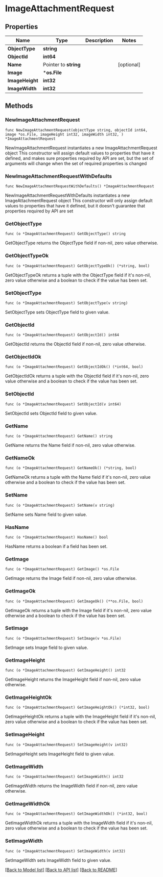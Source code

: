 # ImageAttachmentRequest

## Properties

Name | Type | Description | Notes
------------ | ------------- | ------------- | -------------
**ObjectType** | **string** |  | 
**ObjectId** | **int64** |  | 
**Name** | Pointer to **string** |  | [optional] 
**Image** | ***os.File** |  | 
**ImageHeight** | **int32** |  | 
**ImageWidth** | **int32** |  | 

## Methods

### NewImageAttachmentRequest

`func NewImageAttachmentRequest(objectType string, objectId int64, image *os.File, imageHeight int32, imageWidth int32, ) *ImageAttachmentRequest`

NewImageAttachmentRequest instantiates a new ImageAttachmentRequest object
This constructor will assign default values to properties that have it defined,
and makes sure properties required by API are set, but the set of arguments
will change when the set of required properties is changed

### NewImageAttachmentRequestWithDefaults

`func NewImageAttachmentRequestWithDefaults() *ImageAttachmentRequest`

NewImageAttachmentRequestWithDefaults instantiates a new ImageAttachmentRequest object
This constructor will only assign default values to properties that have it defined,
but it doesn't guarantee that properties required by API are set

### GetObjectType

`func (o *ImageAttachmentRequest) GetObjectType() string`

GetObjectType returns the ObjectType field if non-nil, zero value otherwise.

### GetObjectTypeOk

`func (o *ImageAttachmentRequest) GetObjectTypeOk() (*string, bool)`

GetObjectTypeOk returns a tuple with the ObjectType field if it's non-nil, zero value otherwise
and a boolean to check if the value has been set.

### SetObjectType

`func (o *ImageAttachmentRequest) SetObjectType(v string)`

SetObjectType sets ObjectType field to given value.


### GetObjectId

`func (o *ImageAttachmentRequest) GetObjectId() int64`

GetObjectId returns the ObjectId field if non-nil, zero value otherwise.

### GetObjectIdOk

`func (o *ImageAttachmentRequest) GetObjectIdOk() (*int64, bool)`

GetObjectIdOk returns a tuple with the ObjectId field if it's non-nil, zero value otherwise
and a boolean to check if the value has been set.

### SetObjectId

`func (o *ImageAttachmentRequest) SetObjectId(v int64)`

SetObjectId sets ObjectId field to given value.


### GetName

`func (o *ImageAttachmentRequest) GetName() string`

GetName returns the Name field if non-nil, zero value otherwise.

### GetNameOk

`func (o *ImageAttachmentRequest) GetNameOk() (*string, bool)`

GetNameOk returns a tuple with the Name field if it's non-nil, zero value otherwise
and a boolean to check if the value has been set.

### SetName

`func (o *ImageAttachmentRequest) SetName(v string)`

SetName sets Name field to given value.

### HasName

`func (o *ImageAttachmentRequest) HasName() bool`

HasName returns a boolean if a field has been set.

### GetImage

`func (o *ImageAttachmentRequest) GetImage() *os.File`

GetImage returns the Image field if non-nil, zero value otherwise.

### GetImageOk

`func (o *ImageAttachmentRequest) GetImageOk() (**os.File, bool)`

GetImageOk returns a tuple with the Image field if it's non-nil, zero value otherwise
and a boolean to check if the value has been set.

### SetImage

`func (o *ImageAttachmentRequest) SetImage(v *os.File)`

SetImage sets Image field to given value.


### GetImageHeight

`func (o *ImageAttachmentRequest) GetImageHeight() int32`

GetImageHeight returns the ImageHeight field if non-nil, zero value otherwise.

### GetImageHeightOk

`func (o *ImageAttachmentRequest) GetImageHeightOk() (*int32, bool)`

GetImageHeightOk returns a tuple with the ImageHeight field if it's non-nil, zero value otherwise
and a boolean to check if the value has been set.

### SetImageHeight

`func (o *ImageAttachmentRequest) SetImageHeight(v int32)`

SetImageHeight sets ImageHeight field to given value.


### GetImageWidth

`func (o *ImageAttachmentRequest) GetImageWidth() int32`

GetImageWidth returns the ImageWidth field if non-nil, zero value otherwise.

### GetImageWidthOk

`func (o *ImageAttachmentRequest) GetImageWidthOk() (*int32, bool)`

GetImageWidthOk returns a tuple with the ImageWidth field if it's non-nil, zero value otherwise
and a boolean to check if the value has been set.

### SetImageWidth

`func (o *ImageAttachmentRequest) SetImageWidth(v int32)`

SetImageWidth sets ImageWidth field to given value.



[[Back to Model list]](../README.md#documentation-for-models) [[Back to API list]](../README.md#documentation-for-api-endpoints) [[Back to README]](../README.md)



